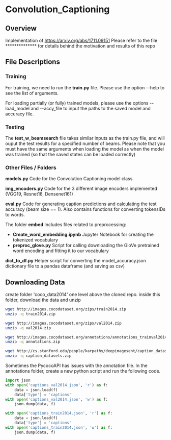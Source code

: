 # Convolution_Captioning

## Overview

Implementation of https://arxiv.org/abs/1711.09151
Please refer to the file ************** for details behind the motivation and results of this repo


## File Descriptions

### Training

For training, we need to run the **train.py** file. Please use the option --help to see the list of arguments.

For loading partially (or fully) trained models, please use the options --load_model and --accy_file to input the paths to the saved model and accuracy file.


### Testing

The **test_w_beamsearch** file takes similar inputs as the train.py file, and will ouput the test results for a specified number of beams. Please note that you must have the same arguments when loading the model as when the model was trained (so that the saved states can be loaded correctly)

### Other Files / Folders

**models.py** Code for the Convolution Captioning model class.

**img_encoders.py** Code for the 3 different image encoders implemented (VGG19, Resnet18, Densenet161)

**eval.py** Code for generating caption predictions and calculating the test accuracy (beam size == 1). Also contains functions for converting tokensIDs to words.

The folder **embed** Includes files related to preprocessing:
* **Create_word_embedding.ipynb** Jupyter Notebook for creating the tokenized vocabulary
* **preproc_glove.py** Script for calling downloading the GloVe pretrained word encoding and fitting it to our vocabulary

**dict_to_df.py** Helper script for converting the model_accuracy.json dictionary file to a pandas dataframe (and saving as csv)



## Downloading Data

create folder 'coco_data2014' one level above the cloned repo.
inside this folder, download the data and unzip

```bash
wget http://images.cocodataset.org/zips/train2014.zip
unzip -q train2014.zip

wget http://images.cocodataset.org/zips/val2014.zip
unzip -q val2014.zip

wget http://images.cocodataset.org/annotations/annotations_trainval2014.zip
unzip -q annotations.zip

wget http://cs.stanford.edu/people/karpathy/deepimagesent/caption_datasets.zip
unzip -q caption_datasets.zip
```

Sometimes the PycocoAPI has issues with the annotation file. In the annotations folder, create a new python script and run the following code.

```python
import json
with open('captions_val2014.json', 'r') as f:
    data = json.load(f)
    data['type'] = 'captions'
with open('captions_val2014.json', 'w') as f:
    json.dump(data, f)

with open('captions_train2014.json', 'r') as f:
    data = json.load(f)
    data['type'] = 'captions'
with open('captions_train2014.json', 'w') as f:
    json.dump(data, f)
```
